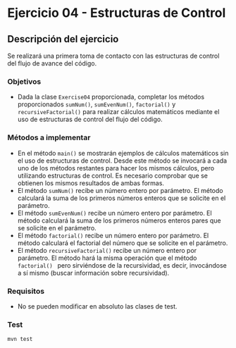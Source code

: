 # Ejercicio 04 - Estructuras de Control
## Descripción del ejercicio
Se realizará una primera toma de contacto con las estructuras de control del flujo de avance del código.

### Objetivos
* Dada la clase ``Exercise04`` proporcionada, completar los métodos proporcionados ``sumNum()``, ``sumEvenNum()``, ``factorial()`` y 
  ``recursiveFactorial()`` para realizar cálculos matemáticos mediante el uso de estructuras de control del flujo del código.

### Métodos a implementar
* En el método ``main()`` se mostrarán ejemplos de cálculos matemáticos sin el uso de estructuras de control. Desde este método se 
  invocará a cada uno de los métodos restantes para hacer los mismos cálculos, pero utilizando estructuras de control. Es necesario 
  comprobar que se obtienen los mismos resultados de ambas formas.
* El método ``sumNum()`` recibe un número entero por parámetro. El método calculará la suma de los primeros números enteros que se 
  solicite en el parámetro.
* El método ``sumEvenNum()`` recibe un número entero por parámetro. El método calculará la suma de los primeros números enteros pares que se
  solicite en el parámetro.
* El método ``factorial()`` recibe un número entero por parámetro. El método calculará el factorial del número que se solicite en el 
  parámetro.
* El método ``recursiveFactorial()`` recibe un número entero por parámetro. El método hará la misma operación que el método ``factorial()
  `` pero sirviéndose de la recursividad, es decir, invocándose a sí mismo (buscar información sobre recursividad).

### Requisitos
* No se pueden modificar en absoluto las clases de test.

### Test

```
mvn test
```
